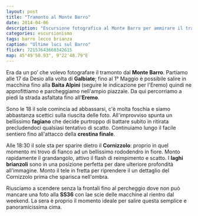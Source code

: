 ```yaml
---
layout: post
title: "Tramonto al Monte Barro"
date: 2014-04-06
description: "Escursione fotografica al Monte Barro per ammirare il tramonto sulla Brianza"
categories: escursionismo
tags: barro lecco brianza 
caption: "Ultime luci sul Barro"
flickr: 72157643660342615
map: 45°49'50.93", 9°22'48.79"E
---
```


Era da un po’ che volevo fotografare il tramonto dal **Monte Barro**. Partiamo alle 17 da Desio alla volta di **Galbiate**; fino al 1° Maggio è possibile salire in macchina fino alla **Baita Alpini** (seguire le indicazione per l'Eremo) quindi ne approfittiamo e parcheggiamo nell'ampio piazzale. Da qui percorriamo a piedi la strada asfaltata fino all'**Eremo**.

Sono le 18 il sole comincia ad abbassarsi, c'è molta foschia e siamo abbastanza scettici sulla riuscita delle foto. All'improvviso spunta un bellissimo **fagiano** che decide purtroppo di battare subito in ritirata precludendoci qualsiasi tentativo di scatto. Continuiamo lungo il facile sentiero fino all'attacco della **crestina finale**.

Alle 18:30 il sole sta per sparire dietro il **Cornizzolo**: proprio in quel momento mi trovo di fianco ad un bellissimo rododendro in fiore. Monto rapidamente il grandangolo, attivo il flash di reimpimento e scatto. I **laghi brianzoli** sono in una posizione perfetta per dare ulteriore profondità all'immagine. Monto il tele in fretta per riprendere il un dettaglio del Cornizzolo prima che sparisca nell'ombra.

Riusciamo a scendere senza la frontali fino al percheggio dove non può mancare una foto alla **SS36** con lae scie delle macchine al rientro dal weekend. La sera è proprio il momento ideale per salire questa semplice e panoramicissima cima.